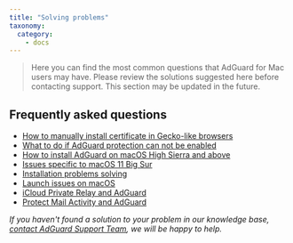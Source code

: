 ```yaml
---
title: "Solving problems"
taxonomy:
  category:
    - docs
---
```


> Here you can find the most common questions that AdGuard for Mac users may have. Please review the solutions suggested here before contacting support.
> This section may be updated in the future.

## Frequently asked questions

- [How to manually install certificate in Gecko-like browsers](https://kb.adguard.com/en/macos/solving-problems/install-cert)
- [What to do if AdGuard protection can not be enabled](https://kb.adguard.com/en/macos/solving-problems/protection-cannot-be-enabled)
- [How to install AdGuard on macOS High Sierra and above](https://kb.adguard.com/en/macos/solving-problems/high-sierra-compatibility)
- [Issues specific to macOS 11 Big Sur](https://kb.adguard.com/en/macos/solving-problems/big-sur-issues)
- [Installation problems solving](https://kb.adguard.com/en/macos/solving-problems/installation-issues)
- [Launch issues on macOS](https://kb.adguard.com/en/macos/solving-problems/launch-issues)
- [iCloud Private Relay and AdGuard](https://kb.adguard.com/en/macos/solving-problems/icloud-private-relay)
- [Protect Mail Activity and AdGuard](https://kb.adguard.com/en/macos/solving-problems/protect-mail-activity)

_If you haven't found a solution to your problem in our knowledge base, [сontact AdGuard Support Team](http://kb.adguard.com/en/technical-support), we will be happy to help._
